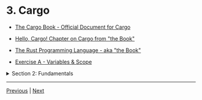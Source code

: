 # 3. Cargo

-   [The Cargo Book - Official Document for Cargo](https://doc.rust-lang.org/cargo/index.html)

-   [Hello, Cargo! Chapter on Cargo from "the Book"](https://doc.rust-lang.org/book/ch01-03-hello-cargo.html)

-   [The Rust Programming Language - aka "the Book"](https://doc.rust-lang.org/book/)

-   [Exercise A - Variables & Scope](https://github.com/CleanCut/ultimate_rust_crash_course/tree/main/exercise/a_variables)


<details>
  <summary> Section 2: Fundamentals </summary>

  - [Codebase: fundamentals](../src/s2_fundamentals/)

</details>

---

[Previous](./2_Exercises-Overview.md) | [Next](./4_Variables.md)